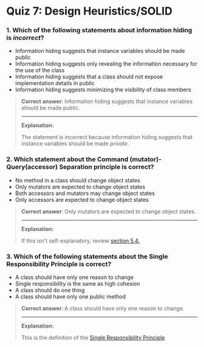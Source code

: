 # Quiz 7: Design Heuristics/SOLID

### 1. Which of the following statements about information hiding is *incorrect*?

  - Information hiding suggests that instance variables should be made public
  - Information hiding suggests only revealing the information necessary for the use of the class
  - Information hiding suggests that a class should not expose implementation details in public
  - Information hiding suggests minimizing the visibility of class members

> **Correct answer**: Information hiding suggests that instance variables should be made public.
>
> ---
>
> **Explanation:**
>
> The statement is incorrect because information hiding suggests that instance variables should be made *private*.

### 2. Which statement about the Command (mutator)-Query(accessor) Separation principle is correct?

  - No method in a class should change object states
  - Only mutators are expected to change object states
  - Both accessors and mutators may change object states
  - Only accessors are expected to change object states

> **Correct answer**: Only mutators are expected to change object states.
>
> ---
>
> **Explanation:**
>
> If this isn't self-explanatory, review [section 5.4.](/5/5.4.md#accessors-and-mutators)

### 3. Which of the following statements about the Single Responsibility Principle is correct?

  - A class should have only one reason to change
  - Single responsibility is the same as high cohesion
  - A class should do one thing
  - A class should have only one public method

> **Correct answer**:  A class should have only one reason to change.
>
> ---
>
> **Explanation:**
>
> This is the definition of the [Single Responsibility Principle](/5/5.5.md#single-responsibility-principle)